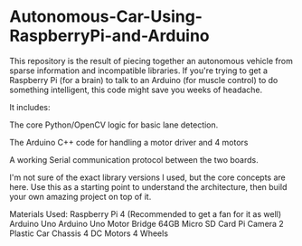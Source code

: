 # Autonomous-Car-Using-RaspberryPi-and-Arduino
This repository is the result of piecing together an autonomous vehicle from sparse information and incompatible libraries. If you're trying to get a Raspberry Pi (for a brain) to talk to an Arduino (for muscle control) to do something intelligent, this code might save you weeks of headache.

It includes:

The core Python/OpenCV logic for basic lane detection.

The Arduino C++ code for handling a motor driver and 4 motors

A working Serial communication protocol between the two boards.

I'm not sure of the exact library versions I used, but the core concepts are here. Use this as a starting point to understand the architecture, then build your own amazing project on top of it.

Materials Used:
  Raspberry Pi 4 (Recommended to get a fan for it as well)
  Arduino Uno
  Arduino Uno Motor Bridge
  64GB Micro SD Card
  Pi Camera 2
  Plastic Car Chassis
  4 DC Motors
  4 Wheels
